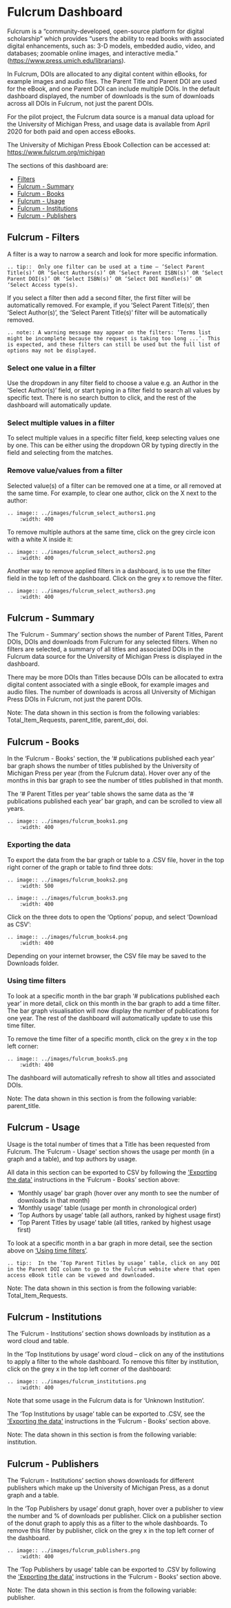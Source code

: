 # Fulcrum Dashboard

Fulcrum is a “community-developed, open-source platform for digital scholarship” which provides “users the ability to read books with associated digital enhancements, such as: 3-D models, embedded audio, video, and databases; zoomable online images, and interactive media.” (<https://www.press.umich.edu/librarians>). 

In Fulcrum, DOIs are allocated to any digital content within eBooks, for example images and audio files. The Parent Title and Parent DOI are used for the eBook, and one Parent DOI can include multiple DOIs. In the default dashboard displayed, the number of downloads is the sum of downloads across all DOIs in Fulcrum, not just the parent DOIs. 

For the pilot project, the Fulcrum data source is a manual data upload for the University of Michigan Press, and usage data is available from April 2020 for both paid and open access eBooks. 

The University of Michigan Press Ebook Collection can be accessed at: 
<https://www.fulcrum.org/michigan> 

The sections of this dashboard are:
* [Filters](#fulcrum-filters)
* [Fulcrum - Summary](#fulcrum-summary)
* [Fulcrum - Books](#fulcrum-books)
* [Fulcrum - Usage](#fulcrum-usage)
* [Fulcrum - Institutions](#fulcrum-institutions)
* [Fulcrum - Publishers](#fulcrum-publishers)

## Fulcrum - Filters

A filter is a way to narrow a search and look for more specific information. 

``` eval_rst
.. tip::  Only one filter can be used at a time – ‘Select Parent Title(s)’ OR ‘Select Authors(s)’ OR ‘Select Parent ISBN(s)’ OR ‘Select Parent DOI(s)’ OR ‘Select ISBN(s)’ OR ‘Select DOI Handle(s)’ OR ‘Select Access type(s). 
```    
If you select a filter then add a second filter, the first filter will be automatically removed. For example, if you ‘Select Parent Title(s)’, then ‘Select Author(s)’, the ‘Select Parent Title(s)’ filter will be automatically removed. 

``` eval_rst
.. note:: A warning message may appear on the filters: ‘Terms list might be incomplete because the request is taking too long ...’. This is expected, and these filters can still be used but the full list of options may not be displayed. 
```    

### Select one value in a filter

Use the dropdown in any filter field to choose a value e.g. an Author in the ‘Select Author(s)’ field, or start typing in a filter field to search all values by specific text. There is no search button to click, and the rest of the dashboard will automatically update.

### Select multiple values in a filter

To select multiple values in a specific filter field, keep selecting values one by one. This can be either using the dropdown OR by typing directly in the field and selecting from the matches. 

### Remove value/values from a filter

Selected value(s) of a filter can be removed one at a time, or all removed at the same time. 
For example, to clear one author, click on the X next to the author:

``` eval_rst
.. image:: ../images/fulcrum_select_authors1.png
    :width: 400
```    

To remove multiple authors at the same time, click on the grey circle icon with a white X inside it:

``` eval_rst
.. image:: ../images/fulcrum_select_authors2.png
    :width: 400
```

Another way to remove applied filters in a dashboard, is to use the filter field in the top left of the dashboard. Click on the grey x to remove the filter. 

``` eval_rst
.. image:: ../images/fulcrum_select_authors3.png
    :width: 400
```

## Fulcrum - Summary 

The ‘Fulcrum - Summary’ section shows the number of Parent Titles, Parent DOIs, DOIs and downloads from Fulcrum for any selected filters. When no filters are selected, a summary of all titles and associated DOIs in the Fulcrum data source for the University of Michigan Press is displayed in the dashboard. 

There may be more DOIs than Titles because DOIs can be allocated to extra digital content associated with a single eBook, for example images and audio files. The number of downloads is across all University of Michigan Press DOIs in Fulcrum, not just the parent DOIs.

Note: The data shown in this section is from the following variables: Total_Item_Requests, parent_title, parent_doi, doi.

## Fulcrum - Books

In the ‘Fulcrum - Books' section, the ‘# publications published each year’ bar graph shows the number of titles published by the University of Michigan Press per year (from the Fulcrum data). Hover over any of the months in this bar graph to see the number of titles published in that month.

The ‘# Parent Titles per year’ table shows the same data as the ‘# publications published each year’ bar graph, and can be scrolled to view all years. 

``` eval_rst
.. image:: ../images/fulcrum_books1.png
    :width: 400
```    

### Exporting the data

To export the data from the bar graph or table to a .CSV file, hover in the top right corner of the graph or table to find three dots: 

``` eval_rst
.. image:: ../images/fulcrum_books2.png
    :width: 500
```    

``` eval_rst
.. image:: ../images/fulcrum_books3.png
    :width: 400
```    

Click on the three dots to open the ‘Options’ popup, and select ‘Download as CSV’:

``` eval_rst
.. image:: ../images/fulcrum_books4.png
    :width: 400
```    

Depending on your internet browser, the CSV file may be saved to the Downloads folder. 

### Using time filters

To look at a specific month in the bar graph ‘# publications published each year’ in more detail, click on this month in the bar graph to add a time filter. The bar graph visualisation will now display the number of publications for one year. The rest of the dashboard will automatically update to use this time filter. 

To remove the time filter of a specific month, click on the grey x in the top left corner: 

``` eval_rst
.. image:: ../images/fulcrum_books5.png
    :width: 400
```  

The dashboard will automatically refresh to show all titles and associated DOIs.

Note: The data shown in this section is from the following variable: parent_title.

## Fulcrum - Usage

Usage is the total number of times that a Title has been requested from Fulcrum. The ‘Fulcrum - Usage' section shows the usage per month (in a graph and a table), and top authors by usage. 

All data in this section can be exported to CSV by following the ['Exporting the data'](#exporting-the-data) instructions in the ‘Fulcrum - Books’ section above:

* ‘Monthly usage’ bar graph (hover over any month to see the number of downloads in that month)
* ‘Monthly usage’ table (usage per month in chronological order)
* ‘Top Authors by usage’ table (all authors, ranked by highest usage first)
* ‘Top Parent Titles by usage’ table (all titles, ranked by highest usage first)

To look at a specific month in a bar graph in more detail, see the section above on [‘Using time filters’](#using-time-filters). 

``` eval_rst
.. tip::  In the ‘Top Parent Titles by usage’ table, click on any DOI in the Parent DOI column to go to the Fulcrum website where that open access eBook title can be viewed and downloaded.  
```    

Note: The data shown in this section is from the following variable: Total_Item_Requests.

## Fulcrum - Institutions

The ‘Fulcrum - Institutions’ section shows downloads by institution as a word cloud and table. 

In the ‘Top Institutions by usage’ word cloud – click on any of the institutions to apply a filter to the whole dashboard. To remove this filter by institution, click on the grey x in the top left corner of the dashboard:

``` eval_rst
.. image:: ../images/fulcrum_institutions.png
    :width: 400
```    
Note that some usage in the Fulcrum data is for ‘Unknown Institution’. 

The ‘Top Institutions by usage’ table can be exported to .CSV, see the ['Exporting the data'](#exporting-the-data) instructions in the ‘Fulcrum - Books’ section above. 

Note: The data shown in this section is from the following variable: institution. 

## Fulcrum - Publishers

The ‘Fulcrum - Institutions’ section shows downloads for different publishers which make up the University of Michigan Press, as a donut graph and a table. 

In the ‘Top Publishers by usage’ donut graph, hover over a publisher to view the number and % of downloads per publisher. Click on a publisher section of the donut graph to apply this as a filter to the whole dashboards. To remove this filter by publisher, click on the grey x in the top left corner of the dashboard. 

``` eval_rst
.. image:: ../images/fulcrum_publishers.png
    :width: 400
```    

The ‘Top Publishers by usage’ table can be exported to .CSV by following the ['Exporting the data'](#exporting-the-data) instructions in the ‘Fulcrum - Books’ section above. 

Note: The data shown in this section is from the following variable: publisher.